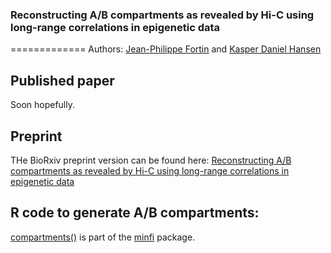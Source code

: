 ### Reconstructing A/B compartments as revealed by Hi-C using long-range correlations in epigenetic data
=============
Authors: [Jean-Philippe Fortin](mailto:zerbino@ebi.ac.uk) and [Kasper Daniel Hansen](mailto:khansen@jhsph.edu)

Published paper
------------
Soon hopefully. 

Preprint
------------
THe BioRxiv preprint version can be found here: 
[Reconstructing A/B compartments as revealed by Hi-C using long-range correlations in epigenetic data](http://biorxiv.org/content/early/2015/06/03/019000)

R code to generate A/B compartments:
------------

[compartments()](https://github.com/kasperdanielhansen/minfi/blob/master/R/compartments.R) is part of the [minfi](https://github.com/kasperdanielhansen/minfi) package.
